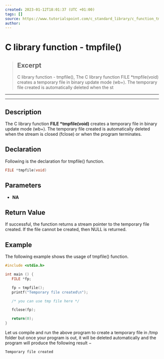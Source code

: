 ```yaml
---
created: 2023-01-12T18:01:37 (UTC +01:00)
tags: []
source: https://www.tutorialspoint.com/c_standard_library/c_function_tmpfile.htm
author: 
---
```


# C library function - tmpfile()

> ## Excerpt
> C library function - tmpfile(),  The C library function FILE *tmpfile(void) creates a temporary file in binary update mode (wb+). The temporary file created is automatically deleted when the st

---
---

  

## Description

The C library function **FILE \*tmpfile(void)** creates a temporary file in binary update mode (wb+). The temporary file created is automatically deleted when the stream is closed (fclose) or when the program terminates.

## Declaration

Following is the declaration for tmpfile() function.

```c
FILE *tmpfile(void)
```

## Parameters

-   **NA**
    

## Return Value

If successful, the function returns a stream pointer to the temporary file created. If the file cannot be created, then NULL is returned.

## Example

The following example shows the usage of tmpfile() function.

```c
#include <stdio.h>

int main () {
   FILE *fp;

   fp = tmpfile();
   printf("Temporary file created\n");

   /* you can use tmp file here */

   fclose(fp);

   return(0);
}
```

Let us compile and run the above program to create a temporary file in /tmp folder but once your program is out, it will be deleted automatically and the program will produce the following result −

```c
Temporary file created

```


